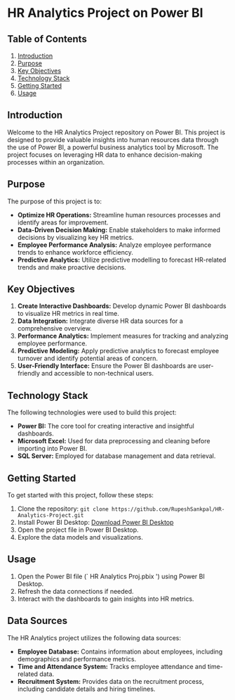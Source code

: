 


# HR Analytics Project on Power BI

## Table of Contents

1. [Introduction](#introduction)
2. [Purpose](#purpose)
3. [Key Objectives](#key-objectives)
4. [Technology Stack](#technology-stack)
5. [Getting Started](#getting-started)
6. [Usage](#usage)


## Introduction

Welcome to the HR Analytics Project repository on Power BI. This project is designed to provide valuable insights into human resources data through the use of Power BI, a powerful business analytics tool by Microsoft. The project focuses on leveraging HR data to enhance decision-making processes within an organization.

## Purpose

The purpose of this project is to:

- **Optimize HR Operations:** Streamline human resources processes and identify areas for improvement.
- **Data-Driven Decision Making:** Enable stakeholders to make informed decisions by visualizing key HR metrics.
- **Employee Performance Analysis:** Analyze employee performance trends to enhance workforce efficiency.
- **Predictive Analytics:** Utilize predictive modelling to forecast HR-related trends and make proactive decisions.

## Key Objectives

1. **Create Interactive Dashboards:** Develop dynamic Power BI dashboards to visualize HR metrics in real time.
2. **Data Integration:** Integrate diverse HR data sources for a comprehensive overview.
3. **Performance Analytics:** Implement measures for tracking and analyzing employee performance.
4. **Predictive Modeling:** Apply predictive analytics to forecast employee turnover and identify potential areas of concern.
5. **User-Friendly Interface:** Ensure the Power BI dashboards are user-friendly and accessible to non-technical users.

## Technology Stack

The following technologies were used to build this project:

- **Power BI:** The core tool for creating interactive and insightful dashboards.
- **Microsoft Excel:** Used for data preprocessing and cleaning before importing into Power BI.
- **SQL Server:** Employed for database management and data retrieval.

## Getting Started

To get started with this project, follow these steps:

1. Clone the repository: `git clone https://github.com/RupeshSankpal/HR-Analytics-Project.git`
2. Install Power BI Desktop: [Download Power BI Desktop](https://powerbi.microsoft.com/en-us/desktop/)
3. Open the project file in Power BI Desktop.
4. Explore the data models and visualizations.

## Usage

1. Open the Power BI file (` HR Analytics Proj.pbix ') using Power BI Desktop.
2. Refresh the data connections if needed.
3. Interact with the dashboards to gain insights into HR metrics.

## Data Sources

The HR Analytics project utilizes the following data sources:

- **Employee Database:** Contains information about employees, including demographics and performance metrics.
- **Time and Attendance System:** Tracks employee attendance and time-related data.
- **Recruitment System:** Provides data on the recruitment process, including candidate details and hiring timelines.




